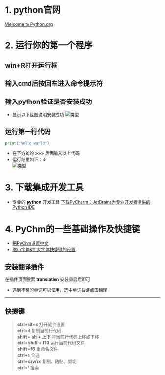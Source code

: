
# 1. python官网
[Welcome to Python.org](https://www.python.org/)

# 2. 运行你的第一个程序
## win+R打开运行框
## 输入cmd后按回车进入命令提示符
## 输入python验证是否安装成功
- 显示以下截图说明安装成功
![类型](https://hew666.github.io/self-python/学习笔记/Excalidraw/学习/0.安装和运行/命令提示符.png)
## 运行第一行代码
```python
print("hello world")
```
- 在下方的的 **>>>** 后面输入以上代码
- 运行结果如下：↓  
![类型](https://hew666.github.io/self-python/学习笔记/Excalidraw/学习/0.安装和运行/第一行代码.png)
# 3. 下载集成开发工具
- 专业的 **python** 开发工具
[下载PyCharm：JetBrains为专业开发者提供的Python IDE](https://www.jetbrains.com/zh-cn/pycharm/download/?section=windows)
# 4. PyChm的一些基础操作及快捷键
- [把PyChm设置中文](https://www.bilibili.com/video/BV1qW4y1a7fU/?p=12&share_source=copy_web&vd_source=989b7690fea86d212ee9daa5f2607c6b&t=249)
- [缩小字体&扩大字体快捷键的设置](https://www.bilibili.com/video/BV1qW4y1a7fU/?p=12&share_source=copy_web&vd_source=989b7690fea86d212ee9daa5f2607c6b&t=168)
## 安装翻译插件
在插件页面搜索 **translation** 安装重启后即可
- 遇到不懂的单词可以使用，选中单词右键点击翻译
---
## 快捷键
> **ctrl+alt+s**  打开软件设置  
> **ctrl+d** 复制当前行代码  
> **shift + alt + 上下** 将当前行代码上移或下移    
> **ctrl+ shift + f10** 运行当前代码文件  
> **shift +f6** 重命名文件  
> **ctrl+a** 全选  
> **ctrl+ c/v/\x** 复制、粘贴、剪切  
> **ctrl+f** 搜索  
